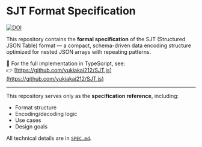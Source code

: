 # SJT Format Specification

[![DOI](https://zenodo.org/badge/DOI/10.5281/zenodo.16496027.svg)](https://doi.org/10.5281/zenodo.16496027)

This repository contains the **formal specification** of the SJT (Structured JSON Table) format — a compact, schema-driven data encoding structure optimized for nested JSON arrays with repeating patterns.

📘 For the full implementation in TypeScript, see:  
👉 [https://github.com/yukiakai212/SJT.js](https://github.com/yukiakai212/SJT.js)

---

This repository serves only as the **specification reference**, including:

- Format structure
- Encoding/decoding logic
- Use cases
- Design goals

All technical details are in [`SPEC.md`](./SPEC.md).

